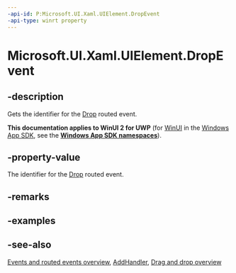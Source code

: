 ```yaml
---
-api-id: P:Microsoft.UI.Xaml.UIElement.DropEvent
-api-type: winrt property
---
```


<!-- Property syntax
public Windows.UI.Xaml.RoutedEvent DropEvent { get; }
-->

# Microsoft.UI.Xaml.UIElement.DropEvent

## -description
Gets the identifier for the [Drop](uielement_drop.md) routed event.

**This documentation applies to WinUI 2 for UWP** (for [WinUI](/windows/apps/winui/winui3/) in the [Windows App SDK](/windows/apps/windows-app-sdk/), see the **[Windows App SDK namespaces](/windows/windows-app-sdk/api/winrt/)**).

## -property-value
The identifier for the [Drop](uielement_drop.md) routed event.

## -remarks

## -examples

## -see-also

[Events and routed events overview](/windows/uwp/xaml-platform/events-and-routed-events-overview), [AddHandler](uielement_addhandler_1350394113.md), [Drag and drop overview](/windows/apps/design/input/drag-and-drop)
